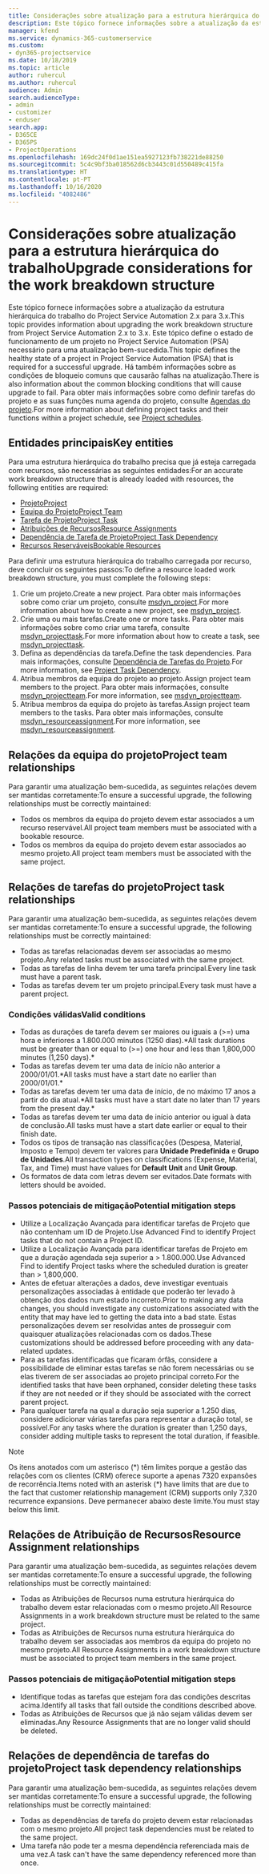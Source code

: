 ```yaml
---
title: Considerações sobre atualização para a estrutura hierárquica do trabalho
description: Este tópico fornece informações sobre a atualização da estrutura hierárquica do trabalho do Project Service Automation 2.x para 3.x.
manager: kfend
ms.service: dynamics-365-customerservice
ms.custom:
- dyn365-projectservice
ms.date: 10/18/2019
ms.topic: article
author: ruhercul
ms.author: ruhercul
audience: Admin
search.audienceType:
- admin
- customizer
- enduser
search.app:
- D365CE
- D365PS
- ProjectOperations
ms.openlocfilehash: 169dc24f0d1ae151ea5927123fb738221de88250
ms.sourcegitcommit: 5c4c9bf3ba018562d6cb3443c01d550489c415fa
ms.translationtype: HT
ms.contentlocale: pt-PT
ms.lasthandoff: 10/16/2020
ms.locfileid: "4082486"
---
```

# <a name="upgrade-considerations-for-the-work-breakdown-structure"></a><span data-ttu-id="26296-103">Considerações sobre atualização para a estrutura hierárquica do trabalho</span><span class="sxs-lookup"><span data-stu-id="26296-103">Upgrade considerations for the work breakdown structure</span></span>
<span data-ttu-id="26296-104">Este tópico fornece informações sobre a atualização da estrutura hierárquica do trabalho do Project Service Automation 2.x para 3.x.</span><span class="sxs-lookup"><span data-stu-id="26296-104">This topic provides information about upgrading the work breakdown structure from Project Service Automation 2.x to 3.x.</span></span> <span data-ttu-id="26296-105">Este tópico define o estado de funcionamento de um projeto no Project Service Automation (PSA) necessário para uma atualização bem-sucedida.</span><span class="sxs-lookup"><span data-stu-id="26296-105">This topic defines the healthy state of a project in Project Service Automation (PSA) that is required for a successful upgrade.</span></span> <span data-ttu-id="26296-106">Há também informações sobre as condições de bloqueio comuns que causarão falhas na atualização.</span><span class="sxs-lookup"><span data-stu-id="26296-106">There is also information about the common blocking conditions that will cause upgrade to fail.</span></span> <span data-ttu-id="26296-107">Para obter mais informações sobre como definir tarefas do projeto e as suas funções numa agenda do projeto, consulte [Agendas do projeto](project-creating.md).</span><span class="sxs-lookup"><span data-stu-id="26296-107">For more information about defining project tasks and their functions within a project schedule, see [Project schedules](project-creating.md).</span></span>

## <a name="key-entities"></a><span data-ttu-id="26296-108">Entidades principais</span><span class="sxs-lookup"><span data-stu-id="26296-108">Key entities</span></span>
<span data-ttu-id="26296-109">Para uma estrutura hierárquica do trabalho precisa que já esteja carregada com recursos, são necessárias as seguintes entidades:</span><span class="sxs-lookup"><span data-stu-id="26296-109">For an accurate work breakdown structure that is already loaded with resources, the following entities are required:</span></span>

- [<span data-ttu-id="26296-110">Projeto</span><span class="sxs-lookup"><span data-stu-id="26296-110">Project</span></span>](https://docs.microsoft.com/dynamics365/customerengagement/on-premises/developer/entities/msdyn_project)
- [<span data-ttu-id="26296-111">Equipa do Projeto</span><span class="sxs-lookup"><span data-stu-id="26296-111">Project Team</span></span>](https://docs.microsoft.com/dynamics365/customerengagement/on-premises/developer/entities/msdyn_projectteam)
- [<span data-ttu-id="26296-112">Tarefa de Projeto</span><span class="sxs-lookup"><span data-stu-id="26296-112">Project Task</span></span>](https://docs.microsoft.com/dynamics365/customerengagement/on-premises/developer/entities/msdyn_projecttask)
- [<span data-ttu-id="26296-113">Atribuições de Recursos</span><span class="sxs-lookup"><span data-stu-id="26296-113">Resource Assignments</span></span>](https://docs.microsoft.com/dynamics365/customerengagement/on-premises/developer/entities/msdyn_resourceassignment)
- [<span data-ttu-id="26296-114">Dependência de Tarefa de Projeto</span><span class="sxs-lookup"><span data-stu-id="26296-114">Project Task Dependency</span></span>](https://docs.microsoft.com/dynamics365/customerengagement/on-premises/developer/entities/msdyn_projecttaskdependency)
- [<span data-ttu-id="26296-115">Recursos Reserváveis</span><span class="sxs-lookup"><span data-stu-id="26296-115">Bookable Resources</span></span>](https://docs.microsoft.com/dynamics365/customerengagement/on-premises/developer/entities/bookableresource)

<span data-ttu-id="26296-116">Para definir uma estrutura hierárquica do trabalho carregada por recurso, deve concluir os seguintes passos:</span><span class="sxs-lookup"><span data-stu-id="26296-116">To define a resource loaded work breakdown structure, you must complete the following steps:</span></span>

1. <span data-ttu-id="26296-117">Crie um projeto.</span><span class="sxs-lookup"><span data-stu-id="26296-117">Create a new project.</span></span> <span data-ttu-id="26296-118">Para obter mais informações sobre como criar um projeto, consulte [msdyn_project](https://docs.microsoft.com/dynamics365/customerengagement/on-premises/developer/entities/msdyn_project).</span><span class="sxs-lookup"><span data-stu-id="26296-118">For more information about how to create a new project, see [msdyn_project](https://docs.microsoft.com/dynamics365/customerengagement/on-premises/developer/entities/msdyn_project).</span></span>
2. <span data-ttu-id="26296-119">Crie uma ou mais tarefas.</span><span class="sxs-lookup"><span data-stu-id="26296-119">Create one or more tasks.</span></span> <span data-ttu-id="26296-120">Para obter mais informações sobre como criar uma tarefa, consulte [msdyn_projecttask](https://docs.microsoft.com/dynamics365/customerengagement/on-premises/developer/entities/msdyn_projecttask).</span><span class="sxs-lookup"><span data-stu-id="26296-120">For more information about how to create a task, see [msdyn_projecttask](https://docs.microsoft.com/dynamics365/customerengagement/on-premises/developer/entities/msdyn_projecttask).</span></span>
3. <span data-ttu-id="26296-121">Defina as dependências da tarefa.</span><span class="sxs-lookup"><span data-stu-id="26296-121">Define the task dependencies.</span></span> <span data-ttu-id="26296-122">Para mais informações, consulte [Dependência de Tarefas do Projeto](https://docs.microsoft.com/dynamics365/customerengagement/on-premises/developer/entities/msdyn_projecttaskdependency).</span><span class="sxs-lookup"><span data-stu-id="26296-122">For more information, see [Project Task Dependency](https://docs.microsoft.com/dynamics365/customerengagement/on-premises/developer/entities/msdyn_projecttaskdependency).</span></span>
4. <span data-ttu-id="26296-123">Atribua membros da equipa do projeto ao projeto.</span><span class="sxs-lookup"><span data-stu-id="26296-123">Assign project team members to the project.</span></span> <span data-ttu-id="26296-124">Para obter mais informações, consulte [msdyn_projectteam](https://docs.microsoft.com/dynamics365/customerengagement/on-premises/developer/entities/msdyn_projectteam).</span><span class="sxs-lookup"><span data-stu-id="26296-124">For more information, see [msdyn_projectteam](https://docs.microsoft.com/dynamics365/customerengagement/on-premises/developer/entities/msdyn_projectteam).</span></span>
5. <span data-ttu-id="26296-125">Atribua membros da equipa do projeto às tarefas.</span><span class="sxs-lookup"><span data-stu-id="26296-125">Assign project team members to the tasks.</span></span> <span data-ttu-id="26296-126">Para obter mais informações, consulte [msdyn_resourceassignment](https://docs.microsoft.com/dynamics365/customerengagement/on-premises/developer/entities/msdyn_resourceassignment).</span><span class="sxs-lookup"><span data-stu-id="26296-126">For more information, see [msdyn_resourceassignment](https://docs.microsoft.com/dynamics365/customerengagement/on-premises/developer/entities/msdyn_resourceassignment).</span></span>

## <a name="project-team-relationships"></a><span data-ttu-id="26296-127">Relações da equipa do projeto</span><span class="sxs-lookup"><span data-stu-id="26296-127">Project team relationships</span></span>

<span data-ttu-id="26296-128">Para garantir uma atualização bem-sucedida, as seguintes relações devem ser mantidas corretamente:</span><span class="sxs-lookup"><span data-stu-id="26296-128">To ensure a successful upgrade, the following relationships must be correctly maintained:</span></span>
- <span data-ttu-id="26296-129">Todos os membros da equipa do projeto devem estar associados a um recurso reservável.</span><span class="sxs-lookup"><span data-stu-id="26296-129">All project team members must be associated with a bookable resource.</span></span>
- <span data-ttu-id="26296-130">Todos os membros da equipa do projeto devem estar associados ao mesmo projeto.</span><span class="sxs-lookup"><span data-stu-id="26296-130">All project team members must be associated with the same project.</span></span> 

## <a name="project-task-relationships"></a><span data-ttu-id="26296-131">Relações de tarefas do projeto</span><span class="sxs-lookup"><span data-stu-id="26296-131">Project task relationships</span></span>
<span data-ttu-id="26296-132">Para garantir uma atualização bem-sucedida, as seguintes relações devem ser mantidas corretamente:</span><span class="sxs-lookup"><span data-stu-id="26296-132">To ensure a successful upgrade, the following relationships must be correctly maintained:</span></span>

- <span data-ttu-id="26296-133">Todas as tarefas relacionadas devem ser associadas ao mesmo projeto.</span><span class="sxs-lookup"><span data-stu-id="26296-133">Any related tasks must be associated with the same project.</span></span>
- <span data-ttu-id="26296-134">Todas as tarefas de linha devem ter uma tarefa principal.</span><span class="sxs-lookup"><span data-stu-id="26296-134">Every line task must have a parent task.</span></span>
- <span data-ttu-id="26296-135">Todas as tarefas devem ter um projeto principal.</span><span class="sxs-lookup"><span data-stu-id="26296-135">Every task must have a parent project.</span></span>

### <a name="valid-conditions"></a><span data-ttu-id="26296-136">Condições válidas</span><span class="sxs-lookup"><span data-stu-id="26296-136">Valid conditions</span></span>

- <span data-ttu-id="26296-137">Todas as durações de tarefa devem ser maiores ou iguais a (>=) uma hora e inferiores a 1.800.000 minutos (1250 dias).\*</span><span class="sxs-lookup"><span data-stu-id="26296-137">All task durations must be greater than or equal to (>=) one hour and less than 1,800,000 minutes (1,250 days).\*</span></span>
- <span data-ttu-id="26296-138">Todas as tarefas devem ter uma data de início não anterior a 2000/01/01.\*</span><span class="sxs-lookup"><span data-stu-id="26296-138">All tasks must have a start date no earlier than 2000/01/01.\*</span></span>
- <span data-ttu-id="26296-139">Todas as tarefas devem ter uma data de início, de no máximo 17 anos a partir do dia atual.\*</span><span class="sxs-lookup"><span data-stu-id="26296-139">All tasks must have a start date no later than 17 years from the present day.\*</span></span>
- <span data-ttu-id="26296-140">Todas as tarefas devem ter uma data de início anterior ou igual à data de conclusão.</span><span class="sxs-lookup"><span data-stu-id="26296-140">All tasks must have a start date earlier or equal to their finish date.</span></span>
- <span data-ttu-id="26296-141">Todos os tipos de transação nas classificações (Despesa, Material, Imposto e Tempo) devem ter valores para **Unidade Predefinida** e **Grupo de Unidades**.</span><span class="sxs-lookup"><span data-stu-id="26296-141">All transaction types on classifications (Expense, Material, Tax, and Time) must have values for **Default Unit** and **Unit Group**.</span></span>
- <span data-ttu-id="26296-142">Os formatos de data com letras devem ser evitados.</span><span class="sxs-lookup"><span data-stu-id="26296-142">Date formats with letters should be avoided.</span></span>

### <a name="potential-mitigation-steps"></a><span data-ttu-id="26296-143">Passos potenciais de mitigação</span><span class="sxs-lookup"><span data-stu-id="26296-143">Potential mitigation steps</span></span>
- <span data-ttu-id="26296-144">Utilize a Localização Avançada para identificar tarefas de Projeto que não contenham um ID de Projeto.</span><span class="sxs-lookup"><span data-stu-id="26296-144">Use Advanced Find to identify Project tasks that do not contain a Project ID.</span></span>
- <span data-ttu-id="26296-145">Utilize a Localização Avançada para identificar tarefas de Projeto em que a duração agendada seja superior a > 1.800.000.</span><span class="sxs-lookup"><span data-stu-id="26296-145">Use Advanced Find to identify Project tasks where the scheduled duration is greater than > 1,800,000.</span></span>
- <span data-ttu-id="26296-146">Antes de efetuar alterações a dados, deve investigar eventuais personalizações associadas à entidade que poderão ter levado à obtenção dos dados num estado incorreto.</span><span class="sxs-lookup"><span data-stu-id="26296-146">Prior to making any data changes, you should investigate any customizations associated with the entity that may have led to getting the data into a bad state.</span></span> <span data-ttu-id="26296-147">Estas personalizações devem ser resolvidas antes de prosseguir com quaisquer atualizações relacionadas com os dados.</span><span class="sxs-lookup"><span data-stu-id="26296-147">These customizations should be addressed before proceeding with any data-related updates.</span></span>
- <span data-ttu-id="26296-148">Para as tarefas identificadas que ficaram órfãs, considere a possibilidade de eliminar estas tarefas se não forem necessárias ou se elas tiverem de ser associadas ao projeto principal correto.</span><span class="sxs-lookup"><span data-stu-id="26296-148">For the identified tasks that have been orphaned, consider deleting these tasks if they are not needed or if they should be associated with the correct parent project.</span></span>
- <span data-ttu-id="26296-149">Para qualquer tarefa na qual a duração seja superior a 1.250 dias, considere adicionar várias tarefas para representar a duração total, se possível.</span><span class="sxs-lookup"><span data-stu-id="26296-149">For any tasks where the duration is greater than 1,250 days, consider adding multiple tasks to represent the total duration, if feasible.</span></span>

> [!NOTE]
> <span data-ttu-id="26296-150">Os itens anotados com um asterisco (\*) têm limites porque a gestão das relações com os clientes (CRM) oferece suporte a apenas 7320 expansões de recorrência.</span><span class="sxs-lookup"><span data-stu-id="26296-150">Items noted with an asterisk (\*) have limits that are due to the fact that customer relationship management (CRM) supports only 7,320 recurrence expansions.</span></span> <span data-ttu-id="26296-151">Deve permanecer abaixo deste limite.</span><span class="sxs-lookup"><span data-stu-id="26296-151">You must stay below this limit.</span></span>

## <a name="resource-assignment-relationships"></a><span data-ttu-id="26296-152">Relações de Atribuição de Recursos</span><span class="sxs-lookup"><span data-stu-id="26296-152">Resource Assignment relationships</span></span>
<span data-ttu-id="26296-153">Para garantir uma atualização bem-sucedida, as seguintes relações devem ser mantidas corretamente:</span><span class="sxs-lookup"><span data-stu-id="26296-153">To ensure a successful upgrade, the following relationships must be correctly maintained:</span></span>

- <span data-ttu-id="26296-154">Todas as Atribuições de Recursos numa estrutura hierárquica do trabalho devem estar relacionadas com o mesmo projeto.</span><span class="sxs-lookup"><span data-stu-id="26296-154">All Resource Assignments in a work breakdown structure must be related to the same project.</span></span>
- <span data-ttu-id="26296-155">Todas as Atribuições de Recursos numa estrutura hierárquica do trabalho devem ser associadas aos membros da equipa do projeto no mesmo projeto.</span><span class="sxs-lookup"><span data-stu-id="26296-155">All Resource Assignments in a work breakdown structure must be associated to project team members in the same project.</span></span>

### <a name="potential-mitigation-steps"></a><span data-ttu-id="26296-156">Passos potenciais de mitigação</span><span class="sxs-lookup"><span data-stu-id="26296-156">Potential mitigation steps</span></span>
- <span data-ttu-id="26296-157">Identifique todas as tarefas que estejam fora das condições descritas acima.</span><span class="sxs-lookup"><span data-stu-id="26296-157">Identify all tasks that fall outside the conditions described above.</span></span>  
- <span data-ttu-id="26296-158">Todas as Atribuições de Recursos que já não sejam válidas devem ser eliminadas.</span><span class="sxs-lookup"><span data-stu-id="26296-158">Any Resource Assignments that are no longer valid should be deleted.</span></span>

## <a name="project-task-dependency-relationships"></a><span data-ttu-id="26296-159">Relações de dependência de tarefas do projeto</span><span class="sxs-lookup"><span data-stu-id="26296-159">Project task dependency relationships</span></span>
<span data-ttu-id="26296-160">Para garantir uma atualização bem-sucedida, as seguintes relações devem ser mantidas corretamente:</span><span class="sxs-lookup"><span data-stu-id="26296-160">To ensure a successful upgrade, the following relationships must be correctly maintained:</span></span>

- <span data-ttu-id="26296-161">Todas as dependências de tarefa do projeto devem estar relacionadas com o mesmo projeto.</span><span class="sxs-lookup"><span data-stu-id="26296-161">All project task dependencies must be related to the same project.</span></span>
- <span data-ttu-id="26296-162">Uma tarefa não pode ter a mesma dependência referenciada mais de uma vez.</span><span class="sxs-lookup"><span data-stu-id="26296-162">A task can't have the same dependency referenced more than once.</span></span>
